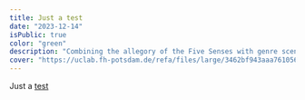 ```yaml
---
title: Just a test
date: "2023-12-14"
isPublic: true
color: "green"
description: "Combining the allegory of the Five Senses with genre scenes and also with family portraits finds its precursors in Dutch painting. For example, the portrait of the siblings of Duke Augustus of Brunswick-Lüneburg was painted at another German court as early as 1637. The children are depicted in an interior room, the open window affording a view of the Braunschweig Burgplatz with the Braunschweig Lion and the so-called Mosthaus. In contrast to the Hohenlohe painting, the iconography of the allegorical representation is more complex. While there one attribute is attached to each figure, here several senses are assigned to the eldest, Rudolf August."
cover: "https://uclab.fh-potsdam.de/refa/files/large/3462bf943aaa761056dba91c89a90652c4833aaf.jpg"
---
```


Just a [test](item/7793)